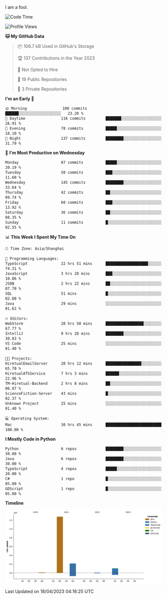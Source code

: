 I am a fool.

<!--START_SECTION:waka-->
![Code Time](http://img.shields.io/badge/Code%20Time-317%20hrs%2031%20mins-blue)

![Profile Views](http://img.shields.io/badge/Profile%20Views-7-blue)

**🐱 My GitHub Data** 

> 📦 106.7 kB Used in GitHub's Storage 
 > 
> 🏆 137 Contributions in the Year 2023
 > 
> 🚫 Not Opted to Hire
 > 
> 📜 19 Public Repositories 
 > 
> 🔑 3 Private Repositories 
 > 
**I'm an Early 🐤** 

```text
🌞 Morning                100 commits         ██████░░░░░░░░░░░░░░░░░░░   23.20 % 
🌆 Daytime                116 commits         ███████░░░░░░░░░░░░░░░░░░   26.91 % 
🌃 Evening                78 commits          █████░░░░░░░░░░░░░░░░░░░░   18.10 % 
🌙 Night                  137 commits         ████████░░░░░░░░░░░░░░░░░   31.79 % 
```
📅 **I'm Most Productive on Wednesday** 

```text
Monday                   87 commits          █████░░░░░░░░░░░░░░░░░░░░   20.19 % 
Tuesday                  50 commits          ███░░░░░░░░░░░░░░░░░░░░░░   11.60 % 
Wednesday                145 commits         ████████░░░░░░░░░░░░░░░░░   33.64 % 
Thursday                 42 commits          ██░░░░░░░░░░░░░░░░░░░░░░░   09.74 % 
Friday                   60 commits          ███░░░░░░░░░░░░░░░░░░░░░░   13.92 % 
Saturday                 36 commits          ██░░░░░░░░░░░░░░░░░░░░░░░   08.35 % 
Sunday                   11 commits          █░░░░░░░░░░░░░░░░░░░░░░░░   02.55 % 
```


📊 **This Week I Spent My Time On** 

```text
🕑︎ Time Zone: Asia/Shanghai

💬 Programming Languages: 
TypeScript               22 hrs 51 mins      ███████████████████░░░░░░   74.31 % 
JavaScript               3 hrs 20 mins       ███░░░░░░░░░░░░░░░░░░░░░░   10.86 % 
JSON                     2 hrs 22 mins       ██░░░░░░░░░░░░░░░░░░░░░░░   07.70 % 
SQL                      51 mins             █░░░░░░░░░░░░░░░░░░░░░░░░   02.80 % 
Java                     29 mins             ░░░░░░░░░░░░░░░░░░░░░░░░░   01.62 % 

🔥 Editors: 
WebStorm                 20 hrs 50 mins      █████████████████░░░░░░░░   67.77 % 
IntelliJ                 9 hrs 28 mins       ████████░░░░░░░░░░░░░░░░░   30.83 % 
VS Code                  25 mins             ░░░░░░░░░░░░░░░░░░░░░░░░░   01.40 % 

🐱‍💻 Projects: 
HiretualEmailServer      20 hrs 12 mins      ████████████████░░░░░░░░░   65.70 % 
HiretualATSService       7 hrs 3 mins        ██████░░░░░░░░░░░░░░░░░░░   22.96 % 
TM-Hiretual-Backend      2 hrs 8 mins        ██░░░░░░░░░░░░░░░░░░░░░░░   06.97 % 
ScienceFiction-Server    43 mins             █░░░░░░░░░░░░░░░░░░░░░░░░   02.37 % 
Unknown Project          25 mins             ░░░░░░░░░░░░░░░░░░░░░░░░░   01.40 % 

💻 Operating System: 
Mac                      30 hrs 45 mins      █████████████████████████   100.00 % 
```

**I Mostly Code in Python** 

```text
Python                   6 repos             ████████░░░░░░░░░░░░░░░░░   30.00 % 
Java                     6 repos             ████████░░░░░░░░░░░░░░░░░   30.00 % 
TypeScript               4 repos             █████░░░░░░░░░░░░░░░░░░░░   20.00 % 
C#                       1 repo              █░░░░░░░░░░░░░░░░░░░░░░░░   05.00 % 
GDScript                 1 repo              █░░░░░░░░░░░░░░░░░░░░░░░░   05.00 % 
```



**Timeline**

![Lines of Code chart](https://raw.githubusercontent.com/VeejaLiu/VeejaLiu/master/assets/bar_graph.png)


 Last Updated on 18/04/2023 04:16:25 UTC
<!--END_SECTION:waka-->
